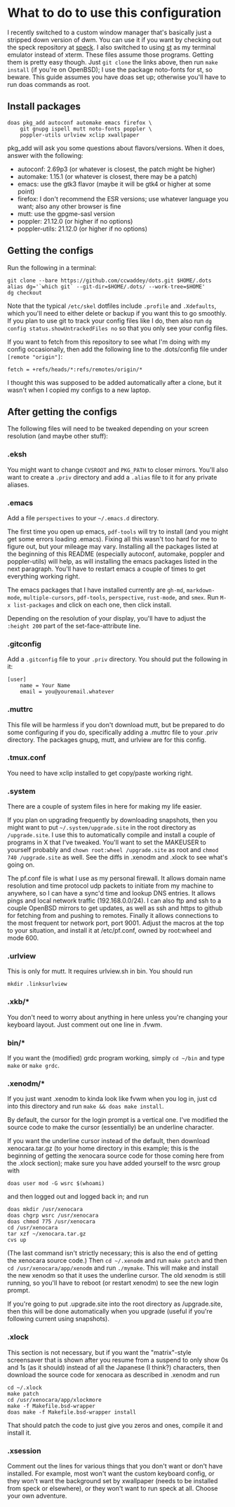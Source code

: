 # What to do to use this configuration

I recently switched to a custom window manager that's basically just a
stripped down version of dwm. You can use it if you want by checking
out the speck repository at
[speck](https://github.com/ccwaddey/speck). I also switched to using
[st](https://github.com/ccwaddey/st) as my terminal emulator instead
of xterm. These files assume those programs. Getting them is pretty
easy though. Just `git clone` the links above, then run `make install`
(if you're on OpenBSD); I use the package noto-fonts for st, so
beware. This guide assumes you have doas set up; otherwise you'll have
to run doas commands as root.

## Install packages

    doas pkg_add autoconf automake emacs firefox \
		git gnupg ispell mutt noto-fonts poppler \
		poppler-utils urlview xclip xwallpaper

pkg_add will ask you some questions about flavors/versions. When it
does, answer with the following:

- autoconf: 2.69p3 (or whatever is closest, the patch might be higher)
- automake: 1.15.1 (or whatever is closest, there may be a patch)
- emacs: use the gtk3 flavor (maybe it will be gtk4 or higher at some
  point)
- firefox: I don't recommend the ESR versions; use whatever language
  you want; also any other browser is fine
- mutt: use the gpgme-sasl version
- poppler: 21.12.0 (or higher if no options)
- poppler-utils: 21.12.0 (or higher if no options)

## Getting the configs

Run the following in a terminal:

    git clone --bare https://github.com/ccwaddey/dots.git $HOME/.dots
    alias dg='`which git` --git-dir=$HOME/.dots/ --work-tree=$HOME'
    dg checkout

Note that the typical `/etc/skel` dotfiles include `.profile` and
`.Xdefaults`, which you'll need to either delete or backup if you want
this to go smoothly. If you plan to use git to track your config files
like I do, then also run `dg config status.showUntrackedFiles no` so
that you only see your config files.

If you want to fetch from this repository to see what I'm doing with
my config occasionally, then add the following line to the
.dots/config file under `[remote "origin"]`:

    fetch = +refs/heads/*:refs/remotes/origin/*

I thought this was supposed to be added automatically after a clone,
but it wasn't when I copied my configs to a new laptop.

## After getting the configs

The following files will need to be tweaked depending on your
screen resolution (and maybe other stuff):

### .eksh

You might want to change `CVSROOT` and `PKG_PATH` to closer
mirrors. You'll also want to create a `.priv` directory and add a
`.alias` file to it for any private aliases.

### .emacs

Add a file `perspectives` to your `~/.emacs.d` directory.

The first time you open up emacs, `pdf-tools` will try to install (and
you might get some errors loading .emacs). Fixing all this wasn't too
hard for me to figure out, but your mileage may vary. Installing all
the packages listed at the beginning of this README (especially
autoconf, automake, poppler and poppler-utils) will help, as will
installing the emacs packages listed in the next paragraph. You'll
have to restart emacs a couple of times to get everything working
right.

The emacs packages that I have installed currently are `gh-md`,
`markdown-mode`, `multiple-cursors`, `pdf-tools`, `perspective`,
`rust-mode`, and `smex`. Run `M-x list-packages` and click on each
one, then click install.

Depending on the resolution of your display, you'll have to adjust the
`:height 200` part of the set-face-attribute line.

### .gitconfig

Add a `.gitconfig` file to your `.priv` directory. You should put the
following in it:

    [user]
		name = Your Name
		email = you@youremail.whatever

### .muttrc

This file will be harmless if you don't download mutt, but be prepared
to do some configuring if you do, specifically adding a .muttrc file
to your .priv directory. The packages gnupg, mutt, and urlview are for
this config.

### .tmux.conf

You need to have xclip installed to get copy/paste working right.

### .system

There are a couple of system files in here for making my life easier.

If you plan on upgrading frequently by downloading snapshots, then you
might want to put `~/.system/upgrade.site` in the root directory as
`/upgrade.site`. I use this to automatically compile and install a
couple of programs in X that I've tweaked. You'll want to set the
MAKEUSER to yourself probably and `chown root:wheel /upgrade.site` as
root and `chmod 740 /upgrade.site` as well. See the diffs in .xenodm
and .xlock to see what's going on.

The pf.conf file is what I use as my personal firewall. It allows
domain name resolution and time protocol udp packets to initiate from
my machine to anywhere, so I can have a sync'd time and lookup DNS
entries. It allows pings and local network traffic (192.168.0.0/24). I
can also ftp and ssh to a couple OpenBSD mirrors to get updates, as
well as ssh and https to github for fetching from and pushing to
remotes. Finally it allows connections to the most frequent tor
network port, port 9001. Adjust the macros at the top to your
situation, and install it at /etc/pf.conf, owned by root:wheel and
mode 600.

### .urlview

This is only for mutt. It requires urlview.sh in bin. You should run

    mkdir .linksurlview

### .xkb/*

You don't need to worry about anything in here unless you're changing
your keyboard layout. Just comment out one line in .fvwm.

### bin/*

If you want the (modified) grdc program working, simply `cd ~/bin` and
type `make` or `make grdc`.

### .xenodm/*

If you just want .xenodm to kinda look like fvwm when you log in, just
cd into this directory and run `make && doas make install`.

By default, the cursor for the login prompt is a vertical one. I've
modified the source code to make the cursor (essentially) be an
underline character.

If you want the underline cursor instead of the default, then download
xenocara.tar.gz (to your home directory in this example; this is the
beginning of getting the xenocara source code for those coming here
from the .xlock section); make sure you have added yourself to the
wsrc group with

    doas user mod -G wsrc $(whoami)

and then logged out and logged back in; and run 

    doas mkdir /usr/xenocara
	doas chgrp wsrc /usr/xenocara
	doas chmod 775 /usr/xenocara
	cd /usr/xenocara
	tar xzf ~/xenocara.tar.gz
	cvs up

(The last command isn't strictly necessary; this is also the end of
getting the xenocara source code.) Then `cd ~/.xenodm` and run `make
patch` and then `cd /usr/xenocara/app/xenodm` and run `./mymake`. This
will make and install the new xenodm so that it uses the underline
cursor. The old xenodm is still running, so you'll have to reboot (or
restart xenodm) to see the new login prompt.

If you're going to put .upgrade.site into the root directory as
/upgrade.site, then this will be done automatically when you upgrade
(useful if you're following current using snapshots).

### .xlock

This section is not necessary, but if you want the "matrix"-style
screensaver that is shown after you resume from a suspend to only show
0s and 1s (as it should) instead of all the Japanese (I think?)
characters, then download the source code for xenocara as described in
.xenodm and run

	cd ~/.xlock
	make patch
	cd /usr/xenocara/app/xlockmore
	make -f Makefile.bsd-wrapper
	doas make -f Makefile.bsd-wrapper install
	
That should patch the code to just give you zeros and ones, compile it
and install it.

### .xsession

Comment out the lines for various things that you don't want or don't
have installed. For example, most won't want the custom keyboard
config, or they won't want the background set by xwallpaper (needs to
be installed from speck or elsewhere), or they won't want to run speck
at all. Choose your own adventure.
